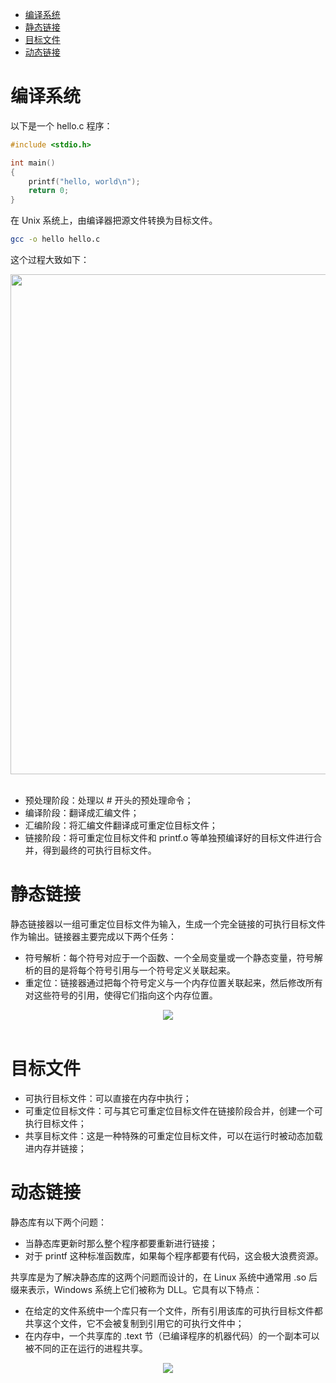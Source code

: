 <!-- GFM-TOC -->

-	[编译系统](#编译系统)
-	[静态链接](#静态链接)
-	[目标文件](#目标文件)
-	[动态链接](#动态链接)<!-- GFM-TOC -->

编译系统
========

以下是一个 hello.c 程序：

```c
#include <stdio.h>

int main()
{
    printf("hello, world\n");
    return 0;
}
```

在 Unix 系统上，由编译器把源文件转换为目标文件。

```bash
gcc -o hello hello.c
```

这个过程大致如下：

<div align="center"> <img src="https://cs-notes-1256109796.cos.ap-guangzhou.myqcloud.com/b396d726-b75f-4a32-89a2-03a7b6e19f6f.jpg" width="800"/> </div><br>

-	预处理阶段：处理以 # 开头的预处理命令；
-	编译阶段：翻译成汇编文件；
-	汇编阶段：将汇编文件翻译成可重定位目标文件；
-	链接阶段：将可重定位目标文件和 printf.o 等单独预编译好的目标文件进行合并，得到最终的可执行目标文件。

静态链接
========

静态链接器以一组可重定位目标文件为输入，生成一个完全链接的可执行目标文件作为输出。链接器主要完成以下两个任务：

-	符号解析：每个符号对应于一个函数、一个全局变量或一个静态变量，符号解析的目的是将每个符号引用与一个符号定义关联起来。
-	重定位：链接器通过把每个符号定义与一个内存位置关联起来，然后修改所有对这些符号的引用，使得它们指向这个内存位置。

<div align="center"> <img src="https://cs-notes-1256109796.cos.ap-guangzhou.myqcloud.com/47d98583-8bb0-45cc-812d-47eefa0a4a40.jpg"/> </div><br>

目标文件
========

-	可执行目标文件：可以直接在内存中执行；
-	可重定位目标文件：可与其它可重定位目标文件在链接阶段合并，创建一个可执行目标文件；
-	共享目标文件：这是一种特殊的可重定位目标文件，可以在运行时被动态加载进内存并链接；

动态链接
========

静态库有以下两个问题：

-	当静态库更新时那么整个程序都要重新进行链接；
-	对于 printf 这种标准函数库，如果每个程序都要有代码，这会极大浪费资源。

共享库是为了解决静态库的这两个问题而设计的，在 Linux 系统中通常用 .so 后缀来表示，Windows 系统上它们被称为 DLL。它具有以下特点：

-	在给定的文件系统中一个库只有一个文件，所有引用该库的可执行目标文件都共享这个文件，它不会被复制到引用它的可执行文件中；
-	在内存中，一个共享库的 .text 节（已编译程序的机器代码）的一个副本可以被不同的正在运行的进程共享。

<div align="center"> <img src="https://cs-notes-1256109796.cos.ap-guangzhou.myqcloud.com/76dc7769-1aac-4888-9bea-064f1caa8e77.jpg"/> </div><br>
